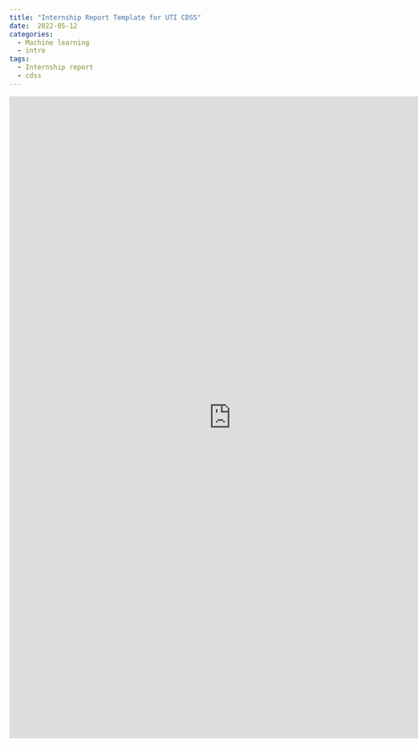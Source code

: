 ```yaml
---
title: "Internship Report Template for UTI CDSS"
date:  2022-05-12
categories:
  - Machine learning
  - intro
tags:
  - Internship report
  - cdss
---
```

<iframe src="https://docs.google.com/presentation/d/e/2PACX-1vSzTfjBD7r-_9uIiGGswWVueEuAkMY232v6svsm70_FupgFDavXoq-fwD-vgtJtuqOtxi_FNCKaTuWH/embed?start=true&loop=true&delayms=30000" frameborder="0" width="794" height="1151" allowfullscreen="true" mozallowfullscreen="true" webkitallowfullscreen="true"></iframe>


